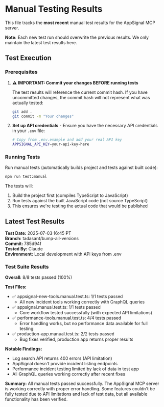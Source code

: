 # Manual Testing Results

This file tracks the **most recent** manual test results for the AppSignal MCP server.

**Note:** Each new test run should overwrite the previous results. We only maintain the latest test results here.

## Test Execution

### Prerequisites

1. **⚠️ IMPORTANT: Commit your changes BEFORE running tests**

   The test results will reference the current commit hash. If you have uncommitted changes, the commit hash will not represent what was actually tested:

   ```bash
   git add .
   git commit -m "Your changes"
   ```

2. **Set up API credentials** - Ensure you have the necessary API credentials in your `.env` file:
   ```bash
   # Copy from .env.example and add your real API key
   APPSIGNAL_API_KEY=your-api-key-here
   ```

### Running Tests

Run manual tests (automatically builds project and tests against built code):

```bash
npm run test:manual
```

The tests will:

1. Build the project first (compiles TypeScript to JavaScript)
2. Run tests against the built JavaScript code (not source TypeScript)
3. This ensures we're testing the actual code that would be published

## Latest Test Results

**Test Date:** 2025-07-03 16:45 PT  
**Branch:** tadasant/bump-all-versions  
**Commit:** 785d94f  
**Tested By:** Claude  
**Environment:** Local development with API keys from .env

### Test Suite Results

**Overall:** 8/8 tests passed (100%)

**Test Files:**

- ✅ appsignal-new-tools.manual.test.ts: 1/1 tests passed
  - All new incident tools working correctly with GraphQL queries
- ✅ appsignal.manual.test.ts: 1/1 tests passed
  - Core workflow tested successfully (with expected API limitations)
- ✅ performance-tools.manual.test.ts: 4/4 tests passed
  - Error handling works, but no performance data available for full testing
- ✅ production-app.manual.test.ts: 2/2 tests passed
  - Bug fixes verified, production app returns proper results

**Notable Findings:**

- Log search API returns 400 errors (API limitation)
- AppSignal doesn't provide incident listing endpoints
- Performance incident testing limited by lack of data in test app
- All GraphQL queries working correctly after recent fixes

**Summary:** All manual tests passed successfully. The AppSignal MCP server is working correctly with proper error handling. Some features couldn't be fully tested due to API limitations and lack of test data, but all available functionality has been verified.
